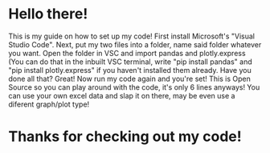 # Hello there!

This is my guide on how to set up my code! First install Microsoft's "Visual Studio Code".
Next, put my two files into a folder, name said folder whatever you want. Open the folder in
VSC and import pandas and plotly.express (You can do that in the inbuilt VSC terminal,
write "pip install pandas" and "pip install plotly.express" if you haven't installed them
already. Have you done all that? Great! Now run my code again and you're set! This is Open
Source so you can play around with the code, it's only 6 lines anyways! You can use your own
excel data and slap it on there, may be even use a diferent graph/plot type!

# Thanks for checking out my code!
